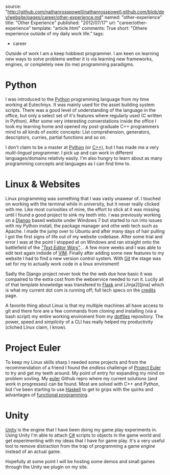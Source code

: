 source: "http://github.com/nathanrosspowell/nathanrosspowell.github.com/blob/dev/website/pages/career/other-experience.md"
named: "other-experience"
title: "Other Experience"
published: "2012/07/17"
url: "career/other-experience"
template: "article.html"
comments: True
short: "Othere experience outside of my daily work life."
tags:
- career

Outside of work I am a keep hobbiest programmer. I am keen on learning new ways to solve problems wether it is via learning new frameworks, engines, or completely new (to me) programming paradigms.

Python
===========================================================

I was introduced to the [Python][python] programming language from my time working at Eutechnyx. It was mainly used for the asset building system scripts. There was a good level of understanding of the language in the office, but only a select set of it's features where regularly used (C written in Python). 
After some very interesting converstations inside the office I took my learning home and opened my post-graduate C++ programmers mind to all kinds of _exotic_ concepts: List comprehension, generators, descriptors, curries, partial functions and so on.

I don't claim to be a master at [Python][python] (or [C++][cpp]), but I has made me a very _multi-lingual_ programmer. I pick up and can work in different languages/domains relativly easily. I'm also hungry to learn about as many programming concepts and languages as I can find time to.


Linux & Websites
===========================================================

Linux programming was something that I was vasty unawear of. I touched on working with the terminal while in university, but it never really clicked with me. Like most curiosities of mine, the effort to stick at it was missing until I found a good project to sink my teeth into. I was previously working on a [Django][django] based website under Windows 7 but started to run into issues with my Python install, the package manager and othe web tech such as Apache. I made the jump over to Ubuntu and after many days of hair pulling I got the first signs of life out of my website codebase. After some trial and error I was at the point I stopped at on Windows and ran straight onto the battlefield of the [_"Text Editor Wars"_][wars]... A few more weeks and I was able to edit text again indside of [VIM][vim]. Finally after adding some new features to my website I had to find a new version control system. With [Git][git] the stage was set for my to actually work code in a linux enviroment!

Sadly the Django project never took the the web due how basic it was compaired to the extra cost from the webservice needed to run it. Lucily all of that template knowledge was transfered to [Flask][flask] and [Jinja2][jina] which is what my current dot com is running off; full tech specs on the [credits][credits] page.

A favorite thing about Linux is that my multiple machines all have access to git and there fore are a few commands from cloning and installing (via a bash script) my entire working enviroment from my [dotfiles][dotfiles] repository. The power, speed and _simplicity_ of a CLI has really helped my productivity (cliched Linux claim, I know).  


Project Euler
===========================================================

To keep my Linux skills sharp I needed some projects and from the recommendation of a friend I found the _endless_ challenge of [Project Euler][euler] to try and get my teeth around. My point of entry for expanding my mind on problem sovling. My [euler][eulerfiles] Github repro where my current solutions (and work in progresses) can be found. Most are solved with C++ and Python, but I've been starting to use [Haskell][haskell] to get to grips with the quirks and advantages of [functional programming][functional]. 


Unity
===========================================================

[Unity][unity] is the engine that I have been doing my game play experiments in. Using Unity I'm able to attach [C#][csharp] scripts to objects in the game world and get experimenting with my ideas that I have for game play. It's a very useful tool to remove distraction from the trap of programming a game _engine_ instead of an actual game.

Hopefully at some point I will be hosting some demos and small games through the Unity we plugin on my site.


[python]: http://python.org
[cpp]: http://www.cplusplus.com/ 
[django]: https://www.djangoproject.com
[wars]: http://en.wikipedia.org/wiki/Editor_war
[vim]: http://vim.org
[git]: http://git-scm.com
[euler]: http://projecteuler.net
[flask]: http://flask.pocoo.org/
[jinja]: http://jinja.pocoo.org/
[credits]: http://nathanrosspowell.com/credits
[dotfiles]: http://github.com/nathanrosspowell/dotfiles 
[euler]: http://projecteuler.net
[eulerfiles]: https://github.com/nathanrosspowell/euler/#project-euler 
[haskell]: http://www.haskell.org
[functional]: http://en.wikipedia.org/wiki/Functional_programming
[unity]: http://unity3d.com
[csharp]: http://msdn.microsoft.com/en-us/vstudio/hh388566.aspx
